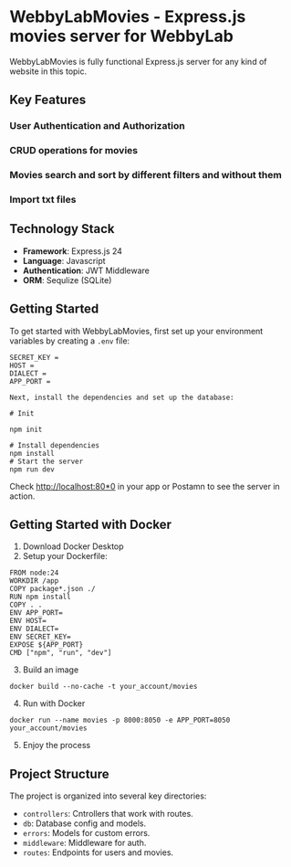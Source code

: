 # WebbyLabMovies - Express.js movies server for WebbyLab

WebbyLabMovies is fully functional Express.js server for any kind of website in this topic.

## Key Features

### User Authentication and Authorization

### CRUD operations for movies

### Movies search and sort by different filters and without them

### Import txt files

## Technology Stack

- **Framework**: Express.js 24
- **Language**: Javascript
- **Authentication**: JWT Middleware
- **ORM**: Sequlize (SQLite)

## Getting Started

To get started with WebbyLabMovies, first set up your environment variables by creating a `.env` file:

```env
SECRET_KEY = 
HOST = 
DIALECT = 
APP_PORT = 

Next, install the dependencies and set up the database:

# Init

npm init

# Install dependencies
npm install
# Start the server
npm run dev
```

Check [http://localhost:80*0](http://localhost:80*0) in your app or Postamn to see the server in action.

## Getting Started with Docker

1. Download Docker Desktop
2. Setup your Dockerfile:
```
FROM node:24
WORKDIR /app
COPY package*.json ./
RUN npm install
COPY . .
ENV APP_PORT=
ENV HOST=
ENV DIALECT=
ENV SECRET_KEY=
EXPOSE ${APP_PORT}
CMD ["npm", "run", "dev"]
```
3. Build an image
```
docker build --no-cache -t your_account/movies
```
4. Run with Docker
```
docker run --name movies -p 8000:8050 -e APP_PORT=8050 your_account/movies
```
5. Enjoy the process

## Project Structure

The project is organized into several key directories:

- `controllers`: Cntrollers that work with routes.
- `db`: Database config and models.
- `errors`: Models for custom errors.
- `middleware`: Middleware for auth.
- `routes`: Endpoints for users and movies.
